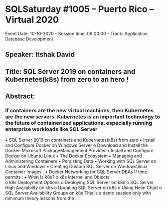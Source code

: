 # SQLSaturday #1005 – Puerto Rico – Virtual 2020
Event Date: 10-10-2020 - Session time: 09:00:00 - Track: Application  Database Development
## Speaker: Itshak David
## Title: SQL Server 2019 on containers and Kubernetes(k8s) from zero to an hero !
## Abstract:
### If containers are the new virtual machines, then Kubernetes are the new servers. Kubernetes is an important technology to the future of containerized applications, especially running enterprise workloads like SQL Server
•	SQL Server 2019 on containers and Kubernetes(k8s) from zero
•	Install and Configure Docker on Windows Server 
o	Download and Install the Docker-Microsoft PackageManagement Provider 
•	Install and Configure Docker on Ubuntu Linux 
•	The Docker Ecosystem
•	Managing and Administering Containers 
•	Persisting Data
•	Working with SQL Server on Linux and Windows 
•	Creating Custom SQL Server on Windows\linux Container Images .
•	Docker Networking for SQL Server DBAs
If time permits : 
•	What Is k8s? 
o	k8s internal and Objects  
o	k8s Deployment Options
o	Deploying SQL Server on k8s 
o	SQL Server High Availability on k8s
o	Updating SQL Server on k8s
o	Using Helm Chart
o	SQL Server Availability Groups on k8s
This is  a demo session only with minimum theory  lessons from the

